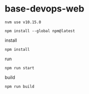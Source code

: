 # base-devops-web

    nvm use v10.15.0
    
    npm install --global npm@latest
    
install

    npm install

run

    npm run start


build

    npm run build
